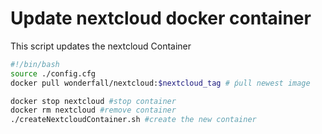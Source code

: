 # Update nextcloud docker container
This script updates the nextcloud Container

```` bash
#!/bin/bash
source ./config.cfg
docker pull wonderfall/nextcloud:$nextcloud_tag # ṕull newest image

docker stop nextcloud #stop container
docker rm nextcloud #remove container
./createNextcloudContainer.sh #create the new container
````
